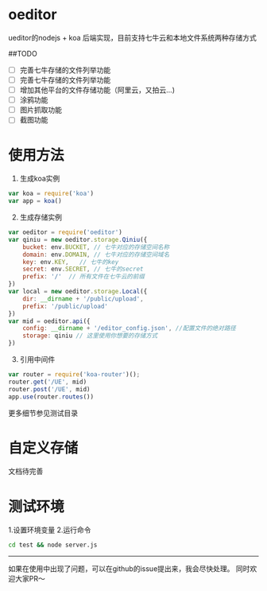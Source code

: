 # oeditor
ueditor的nodejs + koa 后端实现，目前支持七牛云和本地文件系统两种存储方式

##TODO

- [ ] 完善七牛存储的文件列举功能
- [ ] 完善七牛存储的文件列举功能
- [ ] 增加其他平台的文件存储功能（阿里云，又拍云...)
- [ ] 涂鸦功能
- [ ] 图片抓取功能
- [ ] 截图功能

# 使用方法
1. 生成koa实例
```javascript
var koa = require('koa')
var app = koa()
```

2. 生成存储实例
```javascript
var oeditor = require('oeditor')
var qiniu = new oeditor.storage.Qiniu({
    bucket: env.BUCKET, // 七牛对应的存储空间名称
    domain: env.DOMAIN,	// 七牛对应的存储空间域名
    key: env.KEY,	// 七牛的key
    secret: env.SECRET, // 七牛的secret
	prefix: '/'  // 所有文件在七牛云的前缀
})
var local = new oeditor.storage.Local({
    dir: __dirname + '/public/upload',
    prefix: '/public/upload'
})
var mid = oeditor.api({
    config: __dirname + '/editor_config.json', //配置文件的绝对路径
    storage: qiniu // 这里使用你想要的存储方式
})
```

3. 引用中间件
```javascript
var router = require('koa-router')();
router.get('/UE', mid)
router.post('/UE', mid)
app.use(router.routes())
```

更多细节参见测试目录

# 自定义存储
文档待完善

# 测试环境
1.设置环境变量
2.运行命令
``` bash
cd test && node server.js
```


* * *


如果在使用中出现了问题，可以在github的issue提出来，我会尽快处理。
同时欢迎大家PR～
